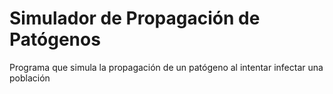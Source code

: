 # Simulador de Propagación de Patógenos 
Programa que simula la propagación de un patógeno al intentar infectar una población